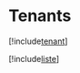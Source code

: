 # Tenants

[!include[tenant](tenants.tenant.autogen.md)]

[!include[liste](tenants.liste.autogen.md)]




































































































































